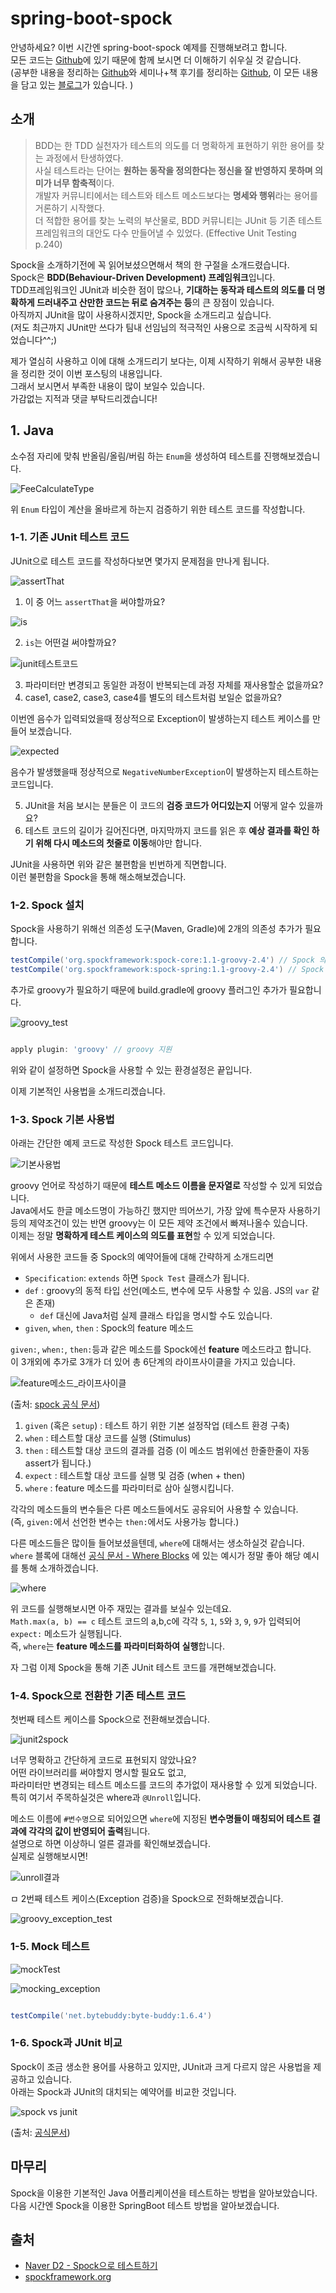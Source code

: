 # spring-boot-spock

안녕하세요? 이번 시간엔 spring-boot-spock 예제를 진행해보려고 합니다.  
모든 코드는 [Github](https://github.com/jojoldu/blog-code/tree/master/spring-boot-spock)에 있기 때문에 함께 보시면 더 이해하기 쉬우실 것 같습니다.  
(공부한 내용을 정리하는 [Github](https://github.com/jojoldu/blog-code)와 세미나+책 후기를 정리하는 [Github](https://github.com/jojoldu/review), 이 모든 내용을 담고 있는 [블로그](http://jojoldu.tistory.com/)가 있습니다. )<br/>
 

## 소개

> BDD는 한 TDD 실천자가 테스트의 의도를 더 명확하게 표현하기 위한 용어를 찾는 과정에서 탄생하였다.  
사실 테스트라는 단어는 **원하는 동작을 정의한다는 정신을 잘 반영하지 못하며 의미가 너무 함축적**이다.  
개발자 커뮤니티에서는 테스트와 테스트 메소드보다는 **명세와 행위**라는 용어를 거론하기 시작했다.  
더 적합한 용어를 찾는 노력의 부산물로, BDD 커뮤니티는 JUnit 등 기존 테스트 프레임워크의 대안도 다수 만들어낼 수 있었다.
(Effective Unit Testing p.240)

Spock을 소개하기전에 꼭 읽어보셨으면해서 책의 한 구절을 소개드렸습니다.  
Spock은 **BDD(Behaviour-Driven Development) 프레임워크**입니다.  
TDD프레임워크인 JUnit과 비슷한 점이 많으나, **기대하는 동작과 테스트의 의도를 더 명확하게 드러내주고 산만한 코드는 뒤로 숨겨주는 등**의 큰 장점이 있습니다.  
아직까지 JUnit을 많이 사용하시겠지만, Spock을 소개드리고 싶습니다.  
(저도 최근까지 JUnit만 쓰다가 팀내 선임님의 적극적인 사용으로 조금씩 시작하게 되었습니다^^;)  
  
제가 열심히 사용하고 이에 대해 소개드리기 보다는, 이제 시작하기 위해서 공부한 내용을 정리한 것이 이번 포스팅의 내용입니다.  
그래서 보시면서 부족한 내용이 많이 보일수 있습니다.  
가감없는 지적과 댓글 부탁드리겠습니다!

## 1. Java

소수점 자리에 맞춰 반올림/올림/버림 하는 ```Enum```을 생성하여 테스트를 진행해보겠습니다.  

![FeeCalculateType](./images/FeeCalculateType.png)

위 ```Enum``` 타입이 계산을 올바르게 하는지 검증하기 위한 테스트 코드를 작성합니다. 

### 1-1. 기존 JUnit 테스트 코드

JUnit으로 테스트 코드를 작성하다보면 몇가지 문제점을 만나게 됩니다.

![assertThat](./images/assertThat.png)

1. 이 중 어느 ```assertThat```을 써야할까요?

![is](./images/is.png)

2. ```is```는 어떤걸 써야할까요?
 
![junit테스트코드](./images/junit테스트코드.png)

3. 파라미터만 변경되고 동일한 과정이 반복되는데 과정 자체를 재사용할순 없을까요?
4. case1, case2, case3, case4를 별도의 테스트처럼 보일순 없을까요?

이번엔 음수가 입력되었을때 정상적으로 Exception이 발생하는지 테스트 케이스를 만들어 보겠습니다.

![expected](./images/expected.png)

음수가 발생했을때 정상적으로 ```NegativeNumberException```이 발생하는지 테스트하는 코드입니다.  

5. JUnit을 처음 보시는 분들은 이 코드의 **검증 코드가 어디있는지** 어떻게 알수 있을까요?  
6. 테스트 코드의 길이가 길어진다면, 마지막까지 코드를 읽은 후 **예상 결과를 확인 하기 위해 다시 메소드의 첫줄로 이동**해야만 합니다.  
  
JUnit을 사용하면 위와 같은 불편함을 빈번하게 직면합니다.  
이런 불편함을 Spock을 통해 해소해보겠습니다.

### 1-2. Spock 설치

Spock을 사용하기 위해선 의존성 도구(Maven, Gradle)에 2개의 의존성 추가가 필요합니다.

```groovy
testCompile('org.spockframework:spock-core:1.1-groovy-2.4') // Spock 의존성 추가
testCompile('org.spockframework:spock-spring:1.1-groovy-2.4') // Spock 의존성 추가
``` 

추가로 groovy가 필요하기 때문에 build.gradle에 groovy 플러그인 추가가 필요합니다.

![groovy_test](./images/groovy_test.png)

```groovy

apply plugin: 'groovy' // groovy 지원

```

위와 같이 설정하면 Spock을 사용할 수 있는 환경설정은 끝입니다.  
  
이제 기본적인 사용법을 소개드리겠습니다.

### 1-3. Spock 기본 사용법

아래는 간단한 예제 코드로 작성한 Spock 테스트 코드입니다.

![기본사용법](./images/기본사용법.png)

groovy 언어로 작성하기 때문에 **테스트 메소드 이름을 문자열로** 작성할 수 있게 되었습니다.  
Java에서도 한글 메소드명이 가능하긴 했지만 띄어쓰기, 가장 앞에 특수문자 사용하기 등의 제약조건이 있는 반면 groovy는 이 모든 제약 조건에서 빠져나올수 있습니다.  
이제는 정말 **명확하게 테스트 케이스의 의도를 표현**할 수 있게 되었습니다.  
  
위에서 사용한 코드들 중 Spock의 예약어들에 대해 간략하게 소개드리면

* ```Specification```: ```extends``` 하면 ```Spock Test``` 클래스가 됩니다.  
* ```def``` : groovy의 동적 타입 선언(메소드, 변수에 모두 사용할 수 있음. JS의 ```var``` 같은 존재)
  * ```def``` 대신에 Java처럼 실제 클래스 타입을 명시할 수도 있습니다.
* ```given```, ```when```, ```then``` : Spock의 feature 메소드

 ```given:```, ```when:```, ```then:```등과 같은 메소드를 Spock에선 **feature** 메소드라고 합니다.  
이 3개외에 추가로 3개가 더 있어 총 6단계의 라이프사이클을 가지고 있습니다.  

![feature메소드_라이프사이클](./images/feature메소드_라이프사이클.png)

(출처: [spock 공식 문서](http://spockframework.org/spock/docs/1.0/spock_primer.html))

1. ```given``` (혹은 ```setup```) : 테스트 하기 위한 기본 설정작업 (테스트 환경 구축)
2. ```when``` : 테스트할 대상 코드를 실행 (Stimulus)
3. ```then``` : 테스트할 대상 코드의 결과를 검증 (이 메소드 범위에선 한줄한줄이 자동 assert가 됩니다.) 
4. ```expect``` : 테스트할 대상 코드를 실행 및 검증 (when + then)
5. ```where``` : feature 메소드를 파라미터로 삼아 실행시킵니다.
  
각각의 메소드들의 변수들은 다른 메소드들에서도 공유되어 사용할 수 있습니다.  
(즉, ```given:```에서 선언한 변수는 ```then:```에서도 사용가능 합니다.)  
  
다른 메소드들은 많이들 들어보셨을텐데, ```where```에 대해서는 생소하실것 같습니다.  
 ```where``` 블록에 대해선 [공식 문서 - Where Blocks](http://spockframework.org/spock/docs/1.0/spock_primer.html) 에 있는 예시가 정말 좋아 해당 예시를 통해 소개하겠습니다.

![where](./images/where.png)

위 코드를 실행해보시면 아주 재밌는 결과를 보실수 있는데요.  
  ```Math.max(a, b) == c``` 테스트 코드의 a,b,c에 각각 ```5```, ```1```, ```5```와 ```3```, ```9```, ```9```가 입력되어 ```expect:``` 메소드가 실행됩니다.  
즉, ```where```는 **feature 메소드를 파라미터화하여 실행**합니다.  
  
자 그럼 이제 Spock을 통해 기존 JUnit 테스트 코드를 개편해보겠습니다.

### 1-4. Spock으로 전환한 기존 테스트 코드

첫번째 테스트 케이스를 Spock으로 전환해보겠습니다.

![junit2spock](./images/junit2spock.png)

너무 명확하고 간단하게 코드로 표현되지 않았나요?  
어떤 라이브러리를 써야할지 명시할 필요도 없고,  
파라미터만 변경되는 테스트 메소드를 코드의 추가없이 재사용할 수 있게 되었습니다.  
특히 여기서 주목하실것은 where과 ```@Unroll```입니다.  
  
메소드 이름에 ```#변수명```으로 되어있으면 ```where```에 지정된 **변수명들이 매칭되어 테스트 결과에 각각의 값이 반영되어 출력**됩니다.  
설명으로 하면 이상하니 얼른 결과를 확인해보겠습니다.  
실제로 실행해보시면!

![unroll결과](./images/unroll결과.png)

ㅁ
2번째 테스트 케이스(Exception 검증)을 Spock으로 전화해보겠습니다.

![groovy_exception_test](./images/groovy_exception_test.png)

### 1-5. Mock 테스트

![mockTest](./images/mockTest.png)

![mocking_exception](./images/mocking_exception.png)


```groovy

testCompile('net.bytebuddy:byte-buddy:1.6.4')
```

### 1-6. Spock과 JUnit 비교

Spock이 조금 생소한 용어를 사용하고 있지만, JUnit과 크게 다르지 않은 사용법을 제공하고 있습니다.  
아래는 Spock과 JUnit의 대치되는 예약어를 비교한 것입니다.

![spock vs junit](./images/spock_junit.png)

(출처: [공식문서](http://spockframework.org/spock/docs/1.0/spock_primer.html))


## 마무리

Spock을 이용한 기본적인 Java 어플리케이션을 테스트하는 방법을 알아보았습니다.  
다음 시간엔 Spock을 이용한 SpringBoot 테스트 방법을 알아보겠습니다.


## 출처

* [Naver D2 - Spock으로 테스트하기](http://d2.naver.com/helloworld/568425)
* [spockframework.org](http://spockframework.org/spock/docs/1.0/spock_primer.html)